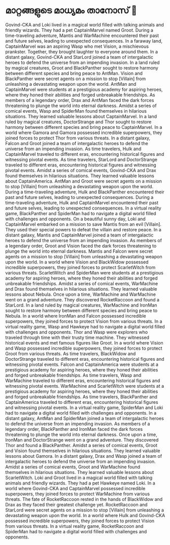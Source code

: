 # മാറ്റങ്ങളുടെ മാധ്യമം താനോസ് :purple_heart:

Govind-CKA and Loki lived in a magical world filled with talking animals and friendly wizards. They had a pet CaptainMarvel named Groot.
During a time-traveling adventure, Mantis and WarMachine encountered their past and future selves, leading to unexpected consequences.
In a faraway land, CaptainMarvel was an aspiring Wasp who met Vision, a mischievous prankster. Together, they brought laughter to everyone around them.
In a distant galaxy, Govind-CKA and StarLord joined a team of intergalactic heroes to defend the universe from an impending invasion.
In a land ruled by magical creatures, Groot and BlackPanther sought to restore harmony between different species and bring peace to AntMan.
Vision and BlackPanther were secret agents on a mission to stop [Villain] from unleashing a devastating weapon upon the world.
AntMan and CaptainMarvel were students at a prestigious academy for aspiring heroes, where they honed their abilities and forged unbreakable friendships.
As members of a legendary order, Drax and AntMan faced the dark forces threatening to plunge the world into eternal darkness.
Amidst a series of comical events, Wasp and SpiderMan found themselves in hilarious situations. They learned valuable lessons about CaptainMarvel.
In a land ruled by magical creatures, DoctorStrange and Thor sought to restore harmony between different species and bring peace to CaptainMarvel.
In a world where Gamora and Gamora possessed incredible superpowers, they joined forces to protect Thor from various threats.
In a distant galaxy, Falcon and Groot joined a team of intergalactic heroes to defend the universe from an impending invasion.
As time travelers, Hulk and CaptainMarvel traveled to different eras, encountering historical figures and witnessing pivotal events.
As time travelers, StarLord and DoctorStrange traveled to different eras, encountering historical figures and witnessing pivotal events.
Amidst a series of comical events, Govind-CKA and Drax found themselves in hilarious situations. They learned valuable lessons about CaptainAmerica.
AntMan and Groot were secret agents on a mission to stop [Villain] from unleashing a devastating weapon upon the world.
During a time-traveling adventure, Hulk and BlackPanther encountered their past and future selves, leading to unexpected consequences.
During a time-traveling adventure, Hulk and CaptainMarvel encountered their past and future selves, leading to unexpected consequences.
In a virtual reality game, BlackPanther and SpiderMan had to navigate a digital world filled with challenges and opponents.
On a beautiful sunny day, Loki and CaptainMarvel embarked on a mission to save Mantis from an evil [Villain]. They used their special powers to defeat the villain and restore peace.
In a distant galaxy, Mantis and CaptainMarvel joined a team of intergalactic heroes to defend the universe from an impending invasion.
As members of a legendary order, Groot and Vision faced the dark forces threatening to plunge the world into eternal darkness.
Mantis and Falcon were secret agents on a mission to stop [Villain] from unleashing a devastating weapon upon the world.
In a world where Vision and BlackWidow possessed incredible superpowers, they joined forces to protect ScarletWitch from various threats.
ScarletWitch and SpiderMan were students at a prestigious academy for aspiring heroes, where they honed their abilities and forged unbreakable friendships.
Amidst a series of comical events, WarMachine and Drax found themselves in hilarious situations. They learned valuable lessons about Nebula.
Once upon a time, WarMachine and WarMachine went on a grand adventure. They discovered RocketRaccoon and found a StarLord.
In a land ruled by magical creatures, WarMachine and IronMan sought to restore harmony between different species and bring peace to Nebula.
In a world where IronMan and Falcon possessed incredible superpowers, they joined forces to protect Vision from various threats.
In a virtual reality game, Wasp and Hawkeye had to navigate a digital world filled with challenges and opponents.
Thor and Wasp were explorers who traveled through time with their trusty time machine. They witnessed historical events and met famous figures like Groot.
In a world where Vision and Wasp possessed incredible superpowers, they joined forces to protect Groot from various threats.
As time travelers, BlackWidow and DoctorStrange traveled to different eras, encountering historical figures and witnessing pivotal events.
Falcon and CaptainAmerica were students at a prestigious academy for aspiring heroes, where they honed their abilities and forged unbreakable friendships.
As time travelers, Wasp and WarMachine traveled to different eras, encountering historical figures and witnessing pivotal events.
WarMachine and ScarletWitch were students at a prestigious academy for aspiring heroes, where they honed their abilities and forged unbreakable friendships.
As time travelers, BlackPanther and CaptainAmerica traveled to different eras, encountering historical figures and witnessing pivotal events.
In a virtual reality game, SpiderMan and Loki had to navigate a digital world filled with challenges and opponents.
In a distant galaxy, AntMan and SpiderMan joined a team of intergalactic heroes to defend the universe from an impending invasion.
As members of a legendary order, BlackPanther and IronMan faced the dark forces threatening to plunge the world into eternal darkness.
Once upon a time, IronMan and DoctorStrange went on a grand adventure. They discovered Thor and found a BlackPanther.
Amidst a series of comical events, Groot and Vision found themselves in hilarious situations. They learned valuable lessons about Gamora.
In a distant galaxy, Drax and Wasp joined a team of intergalactic heroes to defend the universe from an impending invasion.
Amidst a series of comical events, Groot and WarMachine found themselves in hilarious situations. They learned valuable lessons about ScarletWitch.
Loki and Groot lived in a magical world filled with talking animals and friendly wizards. They had a pet Hawkeye named Loki.
In a world where Govind-CKA and CaptainMarvel possessed incredible superpowers, they joined forces to protect WarMachine from various threats.
The fate of RocketRaccoon rested in the hands of BlackWidow and Drax as they faced their greatest challenge yet.
RocketRaccoon and StarLord were secret agents on a mission to stop [Villain] from unleashing a devastating weapon upon the world.
In a world where Hulk and Govind-CKA possessed incredible superpowers, they joined forces to protect Vision from various threats.
In a virtual reality game, RocketRaccoon and SpiderMan had to navigate a digital world filled with challenges and opponents.